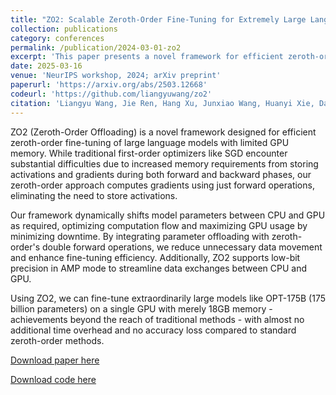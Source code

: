 ```yaml
---
title: "ZO2: Scalable Zeroth-Order Fine-Tuning for Extremely Large Language Models with Limited GPU Memory"
collection: publications
category: conferences
permalink: /publication/2024-03-01-zo2
excerpt: 'This paper presents a novel framework for efficient zeroth-order fine-tuning of extremely large language models with limited GPU memory.'
date: 2025-03-16
venue: 'NeurIPS workshop, 2024; arXiv preprint'
paperurl: 'https://arxiv.org/abs/2503.12668'
codeurl: 'https://github.com/liangyuwang/zo2'
citation: 'Liangyu Wang, Jie Ren, Hang Xu, Junxiao Wang, Huanyi Xie, David E. Keyes, and Di Wang. (2025). &quot;ZO2: Scalable Zeroth-Order Fine-Tuning for Extremely Large Language Models with Limited GPU Memory.&quot; <i>arXiv preprint arXiv:2503.12668</i>'
---
```


ZO2 (Zeroth-Order Offloading) is a novel framework designed for efficient zeroth-order fine-tuning of large language models with limited GPU memory. While traditional first-order optimizers like SGD encounter substantial difficulties due to increased memory requirements from storing activations and gradients during both forward and backward phases, our zeroth-order approach computes gradients using just forward operations, eliminating the need to store activations.

Our framework dynamically shifts model parameters between CPU and GPU as required, optimizing computation flow and maximizing GPU usage by minimizing downtime. By integrating parameter offloading with zeroth-order's double forward operations, we reduce unnecessary data movement and enhance fine-tuning efficiency. Additionally, ZO2 supports low-bit precision in AMP mode to streamline data exchanges between CPU and GPU.

Using ZO2, we can fine-tune extraordinarily large models like OPT-175B (175 billion parameters) on a single GPU with merely 18GB memory - achievements beyond the reach of traditional methods - with almost no additional time overhead and no accuracy loss compared to standard zeroth-order methods.

[Download paper here](https://arxiv.org/abs/2503.12668)

[Download code here](https://github.com/liangyuwang/zo2) 